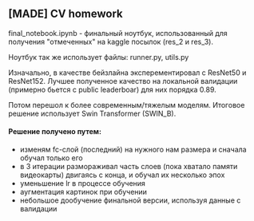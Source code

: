 ## [MADE] CV homework
final_notebook.ipynb - финальный ноутбук, использованный для получения "отмеченных"
на kaggle посылок (res_2 и res_3).

Ноутбук так же использует файлы: runner.py, utils.py

Изначально, в качестве бейзлайна эксперементировал с ResNet50 и ResNet152.
Лучшее полученное качество на локальной валидации (примерно бьется с public leaderboar)
для них порядка 0.89.

Потом перешол к более современным/тяжелым моделям. Итоговое решение использует
Swin Transformer (SWIN_B).
#### Решение получено путем:
* изменям fc-слой (последний) на нужного нам размера и сначала обучал только его
* в 3 итерации размораживал часть слоев (пока хватало памяти видеокарты)
двигаясь с конца, и обучал их несколько эпох
* уменьшение lr в процессе обучения
* аугментация картинок при обучении
* небольшое дообучение финальной версии, используя данные с валидации
